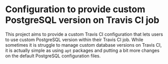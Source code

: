 # Configuration to provide custom PostgreSQL version on Travis CI job

This project aims to provide a custom Travis CI configuration that lets users 
to use custom PostgreSQL version within their Travis CI job. While sometimes 
it is struggle to manage custom database versions on Travis CI, it is actually 
simple as using `apt` packages and putting a bit more changes on the default 
PostgreSQL configuration files.
